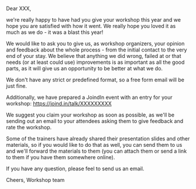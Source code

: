 Dear XXX,

we're really happy to have had you give your workshop this year and we hope you are satisfied with how it went.
We really hope you loved it as much as we do - it was a blast this year! 

We would like to ask you to give us, as workshop organizers, your opinion and feedback about the whole process - from the initial contact to the very end of your stay.
We believe that anything we did wrong, failed at or that needs (or at least could use) improvements is as important as all the good parts, as it will give us an opportunity to be better at what
we do. 

We don't have any strict or predefined format, so a free form email will be just fine.

Additionally, we have prepared a JoindIn event with an entry for your workshop: https://joind.in/talk/XXXXXXXXX

We suggest you claim your workshop as soon as possible, as we'll be sending out an email to your attendees asking them to give feedback and rate the workshop.

Some of the trainers have already shared their presentation slides and other materials, so if you would like to do that as well, you can send them to us and we'll forward the materials to them (you can attach them or send a link to them if you have them somewhere online).

If you have any question, please feel to send us an email.

Cheers,
Workshop team